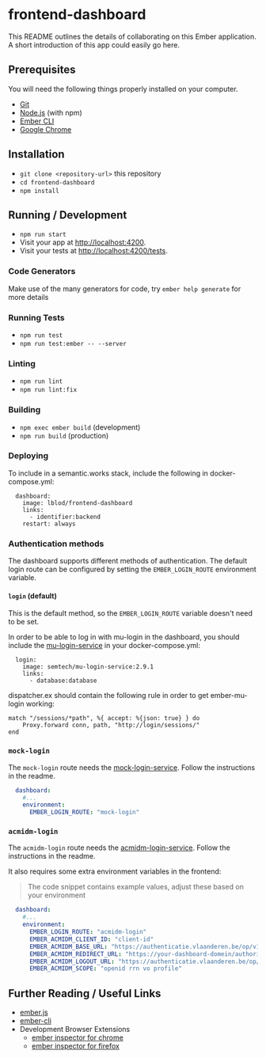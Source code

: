 # frontend-dashboard

This README outlines the details of collaborating on this Ember application.
A short introduction of this app could easily go here.

## Prerequisites

You will need the following things properly installed on your computer.

- [Git](https://git-scm.com/)
- [Node.js](https://nodejs.org/) (with npm)
- [Ember CLI](https://cli.emberjs.com/release/)
- [Google Chrome](https://google.com/chrome/)

## Installation

- `git clone <repository-url>` this repository
- `cd frontend-dashboard`
- `npm install`

## Running / Development

- `npm run start`
- Visit your app at [http://localhost:4200](http://localhost:4200).
- Visit your tests at [http://localhost:4200/tests](http://localhost:4200/tests).

### Code Generators

Make use of the many generators for code, try `ember help generate` for more details

### Running Tests

- `npm run test`
- `npm run test:ember -- --server`

### Linting

- `npm run lint`
- `npm run lint:fix`

### Building

- `npm exec ember build` (development)
- `npm run build` (production)

### Deploying

To include in a semantic.works stack, include the following in docker-compose.yml:
```
  dashboard:
    image: lblod/frontend-dashboard
    links:
      - identifier:backend
    restart: always
```


### Authentication methods

The dashboard supports different methods of authentication. The default login route can be configured by setting the `EMBER_LOGIN_ROUTE` environment variable.

#### `login` (default)

This is the default method, so the `EMBER_LOGIN_ROUTE` variable doesn't need to be set.

In order to be able to log in with mu-login in the dashboard, you should include the [mu-login-service](https://github.com/mu-semtech/login-service) in your docker-compose.yml:
```
  login:
    image: semtech/mu-login-service:2.9.1
    links:
      - database:database
```
dispatcher.ex should contain the following rule in order to get ember-mu-login working:
```
match "/sessions/*path", %{ accept: %{json: true} } do
    Proxy.forward conn, path, "http://login/sessions/"
end
```

### `mock-login`
The `mock-login` route needs the [mock-login-service](`https://github.com/lblod/mock-login-service`). Follow the instructions in the readme.

```yml
  dashboard:
    #...
    environment:
      EMBER_LOGIN_ROUTE: "mock-login"
```
### `acmidm-login`
The `acmidm-login` route needs the [acmidm-login-service](https://github.com/lblod/acmidm-login-service). Follow the instructions in the readme.

It also requires some extra environment variables in the frontend:

> The code snippet contains example values, adjust these based on your environment

```yml
  dashboard:
    #...
    environment:
      EMBER_LOGIN_ROUTE: "acmidm-login"
      EMBER_ACMIDM_CLIENT_ID: "client-id" 
      EMBER_ACMIDM_BASE_URL: "https://authenticatie.vlaanderen.be/op/v1/auth"
      EMBER_ACMIDM_REDIRECT_URL: "https://your-dashboard-domein/authorization/callback" 
      EMBER_ACMIDM_LOGOUT_URL: "https://authenticatie.vlaanderen.be/op/v1/logout"
      EMBER_ACMIDM_SCOPE: "openid rrn vo profile"
```

## Further Reading / Useful Links

- [ember.js](https://emberjs.com/)
- [ember-cli](https://cli.emberjs.com/release/)
- Development Browser Extensions
  - [ember inspector for chrome](https://chrome.google.com/webstore/detail/ember-inspector/bmdblncegkenkacieihfhpjfppoconhi)
  - [ember inspector for firefox](https://addons.mozilla.org/en-US/firefox/addon/ember-inspector/)
